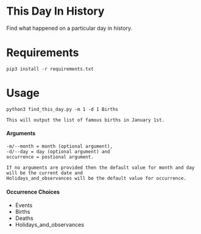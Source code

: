 # This Day In History

Find what happened on a particular day in history.

# Requirements

`pip3 install -r requirements.txt`

# Usage


```
python3 find_this_day.py -m 1 -d 1 Births

This will output the list of famous births in January 1st.
```

#### Arguments
```
-m/--month = month (optional argument),
-d/--day = day (optional argument) and
occurrence = postional argument.

If no arguments are provided then the default value for month and day will be the current date and
Holidays_and_observances will be the default value for occurrence.
```

#### Occurrence Choices
* Events
* Births
* Deaths
* Holidays_and_observances


